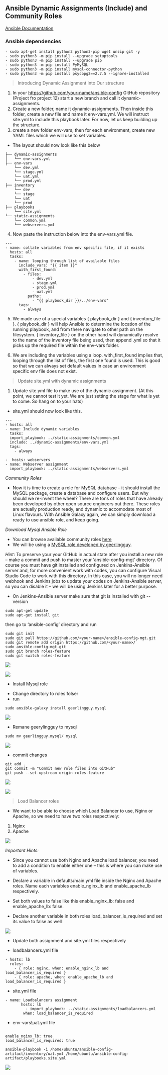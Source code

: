 ##  Ansible Dynamic Assignments (Include) and Community Roles

[Ansible Documentation](https://docs.ansible.com/)

### Ansible dependencies

```
- sudo apt-get install python3 python3-pip wget unzip git -y
- sudo python3 -m pip install --upgrade setuptools
- sudo python3 -m pip install --upgrade pip
- sudo python3 -m pip install PyMySQL
- sudo python3 -m pip install mysql-connector-python
- sudo python3 -m pip install psycopg2==2.7.5 --ignore-installed

```

> Introducing Dynamic Assignment Into Our structure
1. In your https://github.com/your-name/ansible-config GitHub repository (Project fro project 12) start a new branch and call it dynamic-assignments.
2. Create a new folder, name it dynamic-assignments. Then inside this folder, create a new file and name it env-vars.yml. We will instruct site.yml to include this playbook later. For now, let us keep building up the structure.
3. create a new folder env-vars, then for each environment, create new YAML files which we will use to set variables.
* The layout should now look like this below
```
├── dynamic-assignments
│   └── env-vars.yml
├── env-vars
    └── dev.yml
    └── stage.yml
    └── uat.yml
    └── prod.yml
├── inventory
    └── dev
    └── stage
    └── uat
    └── prod
├── playbooks
    └── site.yml
└── static-assignments
    └── common.yml
    └── webservers.yml
```
4. Now paste the instruction below into the env-vars.yml file.
```
---
- name: collate variables from env specific file, if it exists
  hosts: all
  tasks:
    - name: looping through list of available files
      include_vars: "{{ item }}"
      with_first_found:
        - files:
            - dev.yml
            - stage.yml
            - prod.yml
            - uat.yml
          paths:
            - "{{ playbook_dir }}/../env-vars"
      tags:
        - always
```
5. We made use of a special variables { playbook_dir } and { inventory_file }. { playbook_dir } will help Ansible to determine the location of the running playbook, and from there navigate to other path on the filesystem. { inventory_file } on the other hand will dynamically resolve to the name of the inventory file being used, then append .yml so that it picks up the required file within the env-vars folder.

6. We are including the variables using a loop. with_first_found implies that, looping through the list of files, the first one found is used. This is good so that we can always set default values in case an environment specific env file does not exist.

> Update site.yml with dynamic assignments
1. Update site.yml file to make use of the dynamic assignment. (At this point, we cannot test it yet. We are just setting the stage for what is yet to come. So hang on to your hats)
* site.yml should now look like this.

```
---
- hosts: all
- name: Include dynamic variables 
  tasks:
  import_playbook: ../static-assignments/common.yml 
  include: ../dynamic-assignments/env-vars.yml
  tags:
    - always

-  hosts: webservers
- name: Webserver assignment
  import_playbook: ../static-assignments/webservers.yml
```

_Community Roles_
- Now it is time to create a role for MySQL database – it should install the MySQL package, create a database and configure users. But why should we re-invent the wheel? There are tons of roles that have already been developed by other open source engineers out there. These roles are actually production ready, and dynamic to accomodate most of Linux flavours. With Ansible Galaxy again, we can simply download a ready to use ansible role, and keep going.

_Download Mysql Ansible Role_
- You can browse available community roles [here](https://galaxy.ansible.com/home)
- We will be using a [MySQL role developed by geerlingguy](https://galaxy.ansible.com/geerlingguy/mysql).

_Hint_: To preserve your your GitHub in actual state after you install a new role – make a commit and push to master your ‘ansible-config-mgt’ directory. Of course you must have git installed and configured on Jenkins-Ansible server and, for more convenient work with codes, you can configure Visual Studio Code to work with this directory. In this case, you will no longer need webhook and Jenkins jobs to update your codes on Jenkins-Ansible server, so you can disable it – we will be using Jenkins later for a better purpose.

- On Jenkins-Ansible server make sure that git is installed with git --version
 ```
 sudo apt-get update
 sudo apt-get install git
 ```


then go to ‘ansible-config’ directory and run
```
sudo git init
sudo git pull https://github.com/<your-name>/ansible-config-mgt.git
sudo git remote add origin https://github.com/<your-name>/
sudo ansible-config-mgt.git
sudo git branch roles-feature
sudo git switch roles-feature
```

![](images/project13/1-git-pull.png)

![](images/1-change-git-url-from-https-ssh.png)

- Install Mysql role
* Change directory to roles folser
* run
```
sudo ansible-galaxy install geerlingguy.mysql
```

![](images/project13/2-install-ansible-galaxy.png)


* Remane geerylingguy to mysql
```
sudo mv geerlingguy.mysql/ mysql
```
![](images/project13/3-rename-geerlinggut-to-mysql.png)

* commit changes
```
git add .
git commit -m "Commit new role files into GitHub"
git push --set-upstream origin roles-feature
```
![](images/project13/5-add-apache-nginx-roles.png)

![](images/project13/6-nginx-upstream.png)

> Load Balancer roles
- We want to be able to choose which Load Balancer to use, Nginx or Apache, so we need to have two roles respectively:

1. Nginx
2. Apache

![](images/1-change-git-url-from-https-ssh.png)

_Important Hints:_
- Since you cannot use both Nginx and Apache load balancer, you need to add a condition to enable either one – this is where you can make use of variables.

- Declare a variable in defaults/main.yml file inside the Nginx and Apache roles. Name each variables enable_nginx_lb and enable_apache_lb respectively.

- Set both values to false like this enable_nginx_lb: false and enable_apache_lb: false.

- Declare another variable in both roles load_balancer_is_required and set its value to false as well

![](images/project13/7-nginx-task-main-1.png)

- Update both assignment and site.yml files respectively
* loadbalancers.yml file

```
- hosts: lb
  roles:
    - { role: nginx, when: enable_nginx_lb and load_balancer_is_required }
    - { role: apache, when: enable_apache_lb and load_balancer_is_required }
```

* site.yml file

```
- name: Loadbalancers assignment
       hosts: lb
         - import_playbook: ../static-assignments/loadbalancers.yml
        when: load_balancer_is_required
```

* env-vars\uat.yml file 

```

enable_nginx_lb: true
load_balancer_is_required: true

```

```
ansible-playbook -i /home/ubuntu/ansible-config-artifact/inventory/uat.yml /home/ubuntu/ansible-config-artifact/playbooks.site.yml
```

![](images/projet13/final.png)